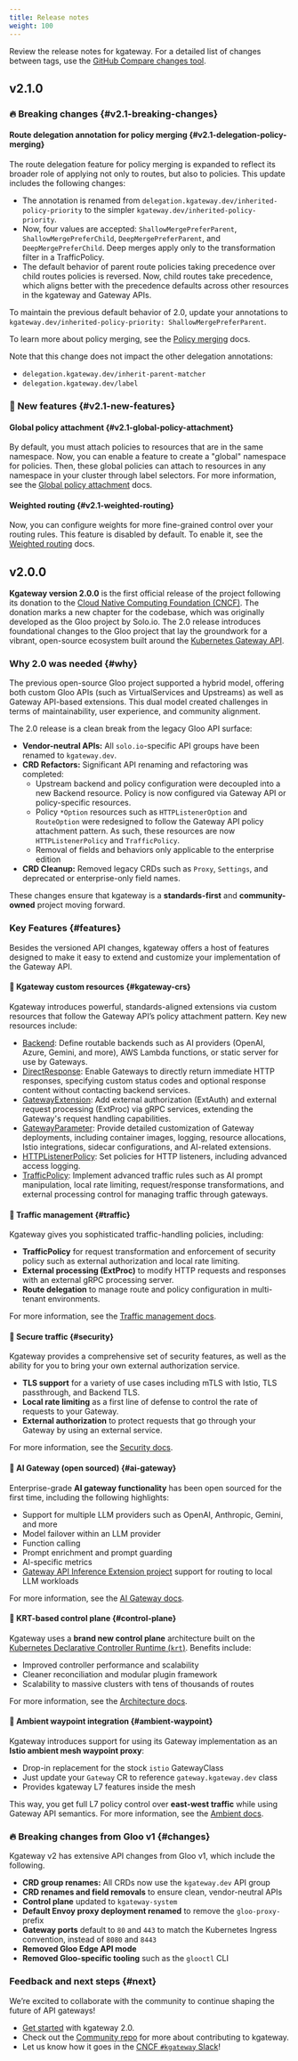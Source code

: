 ```yaml
---
title: Release notes
weight: 100
---
```


Review the release notes for kgateway. For a detailed list of changes between tags, use the [GitHub Compare changes tool](https://github.com/kgateway-dev/kgateway/compare/).

## v2.1.0

<!-- TODO release 2.1 
For more details, review the [GitHub release notes](https://github.com/kgateway-dev/kgateway/releases/tag/v2.1.0).-->

### 🔥 Breaking changes {#v2.1-breaking-changes}

#### Route delegation annotation for policy merging {#v2.1-delegation-policy-merging}

The route delegation feature for policy merging is expanded to reflect its broader role of applying not only to routes, but also to policies. This update includes the following changes:

* The annotation is renamed from `delegation.kgateway.dev/inherited-policy-priority` to the simpler `kgateway.dev/inherited-policy-priority`.
* Now, four values are accepted: `ShallowMergePreferParent`, `ShallowMergePreferChild`, `DeepMergePreferParent`, and `DeepMergePreferChild`. Deep merges apply only to the transformation filter in a TrafficPolicy.
* The default behavior of parent route policies taking precedence over child routes policies is reversed. Now, child routes take precedence, which aligns better with the precedence defaults across other resources in the kgateway and Gateway APIs.

To maintain the previous default behavior of 2.0, update your annotations to `kgateway.dev/inherited-policy-priority: ShallowMergePreferParent`.

To learn more about policy merging, see the [Policy merging](../../about/policies/merging/) docs.

Note that this change does not impact the other delegation annotations:
* `delegation.kgateway.dev/inherit-parent-matcher`
* `delegation.kgateway.dev/label`

### 🌟 New features {#v2.1-new-features}

#### Global policy attachment {#v2.1-global-policy-attachment}

By default, you must attach policies to resources that are in the same namespace. Now, you can enable a feature to create a "global" namespace for policies. Then, these global policies can attach to resources in any namespace in your cluster through label selectors. For more information, see the [Global policy attachment](../../about/policies/global-attachment/) docs.

#### Weighted routing {#v2.1-weighted-routing}

Now, you can configure weights for more fine-grained control over your routing rules. This feature is disabled by default. To enable it, see the [Weighted routing](/docs/traffic-management/weighted-routes/) docs.

<!-- TODO release 2.1

### ⚒️ Installation changes {#v2.1-installation-changes}

### 🔄 Feature changes {#v2.1-feature-changes}

### 🗑️ Deprecated or removed features {#v2.1-removed-features}

### 🚧 Known issues {#v2.1-known-issues}
-->

## v2.0.0

**Kgateway version 2.0.0** is the first official release of the project following its donation to the [Cloud Native Computing Foundation (CNCF)](https://www.cncf.io/). The donation marks a new chapter for the codebase, which was originally developed as the Gloo project by Solo.io. The 2.0 release introduces foundational changes to the Gloo project that lay the groundwork for a vibrant, open-source ecosystem built around the [Kubernetes Gateway API](https://gateway-api.sigs.k8s.io/).

### Why 2.0 was needed {#why}

The previous open-source Gloo project supported a hybrid model, offering both custom Gloo APIs (such as VirtualServices and Upstreams) as well as Gateway API-based extensions. This dual model created challenges in terms of maintainability, user experience, and community alignment.

The 2.0 release is a clean break from the legacy Gloo API surface:

- **Vendor-neutral APIs:** All `solo.io`-specific API groups have been renamed to `kgateway.dev`.
- **CRD Refactors:** Significant API renaming and refactoring was completed:
  - Upstream backend and policy configuration were decoupled into a new Backend resource. Policy is now configured via Gateway API or policy-specific resources.
  - Policy `*Option` resources such as `HTTPListenerOption` and `RouteOption` were redesigned to follow the Gateway API policy attachment pattern. As such, these resources are now `HTTPListenerPolicy` and `TrafficPolicy`.
  - Removal of fields and behaviors only applicable to the enterprise edition
- **CRD Cleanup:** Removed legacy CRDs such as `Proxy`, `Settings`, and deprecated or enterprise-only field names.

These changes ensure that kgateway is a **standards-first** and **community-owned** project moving forward.

### Key Features {#features}

Besides the versioned API changes, kgateway offers a host of features designed to make it easy to extend and customize your implementation of the Gateway API.

#### 🚀 Kgateway custom resources {#kgateway-crs}

Kgateway introduces powerful, standards-aligned extensions via custom resources that follow the Gateway API’s policy attachment pattern. Key new resources include:

* [Backend](/docs/reference/api/#backend): Define routable backends such as AI providers (OpenAI, Azure, Gemini, and more), AWS Lambda functions, or static server for use by Gateways.
* [DirectResponse](/docs/reference/api/#directresponse): Enable Gateways to directly return immediate HTTP responses, specifying custom status codes and optional response content without contacting backend services.
* [GatewayExtension](/docs/reference/api/#gatewayextension): Add external authorization (ExtAuth) and external request processing (ExtProc) via gRPC services, extending the Gateway's request handling capabilities.
* [GatewayParameter](/docs/reference/api/#gatewayparameter): Provide detailed customization of Gateway deployments, including container images, logging, resource allocations, Istio integrations, sidecar configurations, and AI-related extensions.
* [HTTPListenerPolicy](/docs/reference/api/#httplistenerpolicy): Set policies for HTTP listeners, including advanced access logging.
* [TrafficPolicy](/docs/reference/api/#trafficpolicy): Implement advanced traffic rules such as AI prompt manipulation, local rate limiting, request/response transformations, and external processing control for managing traffic through gateways.

#### 🚦 Traffic management {#traffic}

Kgateway gives you sophisticated traffic-handling policies, including:

* **TrafficPolicy** for request transformation and enforcement of security policy such as external authorization and local rate limiting.
* **External processing (ExtProc)** to modify HTTP requests and responses with an external gRPC processing server.
* **Route delegation** to manage route and policy configuration in multi-tenant environments.

For more information, see the [Traffic management docs](/docs/traffic-management/).

#### 🔐 Secure traffic {#security}

Kgateway provides a comprehensive set of security features, as well as the ability for you to bring your own external authorization service.

* **TLS support** for a variety of use cases including mTLS with Istio, TLS passthrough, and Backend TLS.
* **Local rate limiting** as a first line of defense to control the rate of requests to your Gateway.
* **External authorization** to protect requests that go through your Gateway by using an external service.

For more information, see the [Security docs](/docs/security/).

#### 🤖 AI Gateway (open sourced) {#ai-gateway}

Enterprise-grade **AI gateway functionality** has been open sourced for the first time, including the following highlights:

* Support for multiple LLM providers such as OpenAI, Anthropic, Gemini, and more
* Model failover within an LLM provider
* Function calling
* Prompt enrichment and prompt guarding
* AI-specific metrics
* [Gateway API Inference Extension project](https://gateway-api-inference-extension.sigs.k8s.io/guides/) support for routing to local LLM workloads

For more information, see the [AI Gateway docs](/docs/ai/).

#### 🧠 KRT-based control plane {#control-plane}

Kgateway uses a **brand new control plane** architecture built on the [Kubernetes Declarative Controller Runtime (`krt`)](https://github.com/istio/istio/blob/master/pkg/kube/krt/README.md). Benefits include:

- Improved controller performance and scalability
- Cleaner reconciliation and modular plugin framework
- Scalability to massive clusters with tens of thousands of routes

For more information, see the [Architecture docs](/docs/about/architecture/).

#### 🐬 Ambient waypoint integration {#ambient-waypoint}

Kgateway introduces support for using its Gateway implementation as an **Istio ambient mesh waypoint proxy**:

- Drop-in replacement for the stock `istio` GatewayClass
- Just update your `Gateway` CR to reference `gateway.kgateway.dev` class
- Provides kgateway L7 features inside the mesh

This way, you get full L7 policy control over **east-west traffic** while using Gateway API semantics. For more information, see the [Ambient docs](/docs/integrations/istio/ambient/).

### 🔥 Breaking changes from Gloo v1 {#changes}

Kgateway v2 has extensive API changes from Gloo v1, which include the following.

- **CRD group renames:** All CRDs now use the `kgateway.dev` API group
- **CRD renames and field removals** to ensure clean, vendor-neutral APIs
- **Control plane** updated to `kgateway-system`
- **Default Envoy proxy deployment renamed** to remove the `gloo-proxy-` prefix
- **Gateway ports** default to `80` and `443` to match the Kubernetes Ingress convention, instead of `8080` and `8443`
- **Removed Gloo Edge API mode**
- **Removed Gloo-specific tooling** such as the `glooctl` CLI

### Feedback and next steps {#next}

We’re excited to collaborate with the community to continue shaping the future of API gateways! 

* [Get started](/docs/quickstart/) with kgateway 2.0.
* Check out the [Community repo](https://github.com/kgateway-dev/community) for more about contributing to kgateway.
* Let us know how it goes in the [CNCF `#kgateway` Slack](https://cloud-native.slack.com/archives/C080D3PJMS4)!
